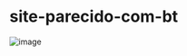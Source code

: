 # site-parecido-com-bt

![image](https://user-images.githubusercontent.com/53626405/163657081-0fb233a4-6758-4dec-afa2-4408c47f63df.png)
